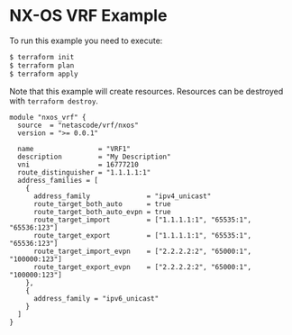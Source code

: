<!-- BEGIN_TF_DOCS -->
# NX-OS VRF Example

To run this example you need to execute:

```bash
$ terraform init
$ terraform plan
$ terraform apply
```

Note that this example will create resources. Resources can be destroyed with `terraform destroy`.

```hcl
module "nxos_vrf" {
  source  = "netascode/vrf/nxos"
  version = ">= 0.0.1"

  name                = "VRF1"
  description         = "My Description"
  vni                 = 16777210
  route_distinguisher = "1.1.1.1:1"
  address_families = [
    {
      address_family              = "ipv4_unicast"
      route_target_both_auto      = true
      route_target_both_auto_evpn = true
      route_target_import         = ["1.1.1.1:1", "65535:1", "65536:123"]
      route_target_export         = ["1.1.1.1:1", "65535:1", "65536:123"]
      route_target_import_evpn    = ["2.2.2.2:2", "65000:1", "100000:123"]
      route_target_export_evpn    = ["2.2.2.2:2", "65000:1", "100000:123"]
    },
    {
      address_family = "ipv6_unicast"
    }
  ]
}
```
<!-- END_TF_DOCS -->